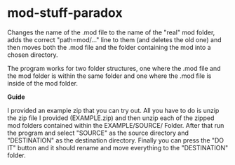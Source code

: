 # mod-stuff-paradox
Changes the name of the .mod file to the name of the "real" mod folder, adds the correct "path=mod/..." line to them (and deletes the old one) and then moves both the .mod file and the folder containing the mod into a chosen directory.

The program works for two folder structures, one where the .mod file and the mod folder is within the same folder and one where the .mod file is inside of the mod folder.


**Guide**

I provided an example zip that you can try out. All you have to do is unzip the zip file I provided (EXAMPLE.zip) and then unzip each of the zipped mod folders contained within the EXAMPLE/SOURCE/ Folder. After that run the program and select "SOURCE" as the source directory and "DESTINATION" as the destination directory. Finally you can press the "DO IT" button and it should rename and move everything to the "DESTINATION" folder.
